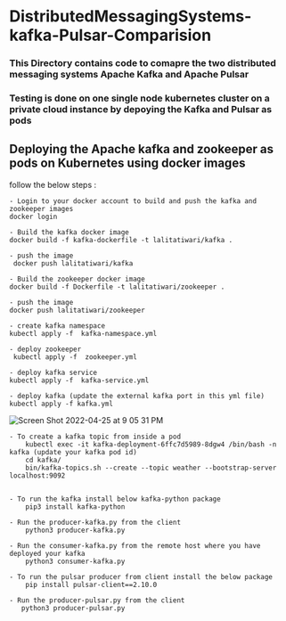 # DistributedMessagingSystems-kafka-Pulsar-Comparision

### This Directory contains code to comapre the two distributed messaging systems Apache Kafka and Apache Pulsar
### Testing is done on one single node kubernetes cluster on a private cloud instance by depoying the Kafka and Pulsar as pods

## Deploying the Apache kafka and zookeeper as pods on Kubernetes using docker images
follow the below steps :


    - Login to your docker account to build and push the kafka and zookeeper images
    docker login
    
    - Build the kafka docker image
    docker build -f kafka-dockerfile -t lalitatiwari/kafka .
    
    - push the image
     docker push lalitatiwari/kafka
     
    - Build the zookeeper docker image
    docker build -f Dockerfile -t lalitatiwari/zookeeper .
    
    - push the image
    docker push lalitatiwari/zookeeper
   
    - create kafka namespace
    kubectl apply -f  kafka-namespace.yml 
   
    - deploy zookeeper
     kubectl apply -f  zookeeper.yml
    
    - deploy kafka service
    kubectl apply -f  kafka-service.yml
   
    - deploy kafka (update the external kafka port in this yml file)
    kubectl apply -f kafka.yml
    
  ![Screen Shot 2022-04-25 at 9 05 31 PM](https://user-images.githubusercontent.com/83514861/165204936-74ee9c34-467a-4694-9a20-12f8e8db9d4b.png)

    - To create a kafka topic from inside a pod
        kubectl exec -it kafka-deployment-6ffc7d5989-8dgw4 /bin/bash -n kafka (update your kafka pod id)
        cd kafka/
        bin/kafka-topics.sh --create --topic weather --bootstrap-server localhost:9092 
    
    
    - To run the kafka install below kafka-python package
        pip3 install kafka-python
        
    - Run the producer-kafka.py from the client
        python3 producer-kafka.py 
        
    - Run the consumer-kafka.py from the remote host where you have deployed your kafka 
        python3 consumer-kafka.py 
        
    - To run the pulsar producer from client install the below package
        pip install pulsar-client==2.10.0
        
    - Run the producer-pulsar.py from the client
       python3 producer-pulsar.py
        
   
     
